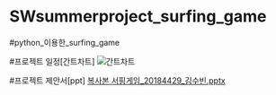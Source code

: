 # SWsummerproject_surfing_game

#python_이용한_surfing_game

#프로젝트 일정[간트차트]
![간트차트](https://user-images.githubusercontent.com/43884708/125405738-ffe94300-e3f2-11eb-86b8-ffadfc26b224.JPG)

#프로젝트 제안서[ppt]
[복사본 서핑게임_20184429_김수빈.pptx](https://github.com/tabss2003/SWsummerproject_surfing_game/files/6806544/_20184429_.pptx)
